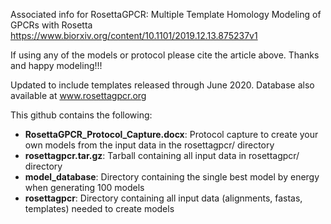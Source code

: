 Associated info for RosettaGPCR: Multiple Template Homology Modeling of GPCRs with Rosetta
https://www.biorxiv.org/content/10.1101/2019.12.13.875237v1

If using any of the models or protocol please cite the article above. Thanks and happy modeling!!!

Updated to include templates released through June 2020.
Database also available at www.rosettagpcr.org

This github contains the following:
* **RosettaGPCR_Protocol_Capture.docx**: Protocol capture to create your own models from the input data in the rosettagpcr/ directory
* **rosettagpcr.tar.gz**: Tarball containing all input data in rosettagpcr/ directory
* **model_database**: Directory containing the single best model by energy when generating 100 models
* **rosettagpcr**: Directory containing all input data (alignments, fastas, templates) needed to create models
